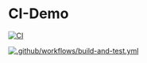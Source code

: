 # CI-Demo
[![CI](https://github.com/ilonaJefimova/CI-Demo/actions/workflows/blank.yml/badge.svg)](https://github.com/ilonaJefimova/CI-Demo/actions/workflows/blank.yml)

[![.github/workflows/build-and-test.yml](https://github.com/ilonaJefimova/CI-Demo/actions/workflows/build-and-test.yml/badge.svg)](https://github.com/ilonaJefimova/CI-Demo/actions/workflows/build-and-test.yml)

